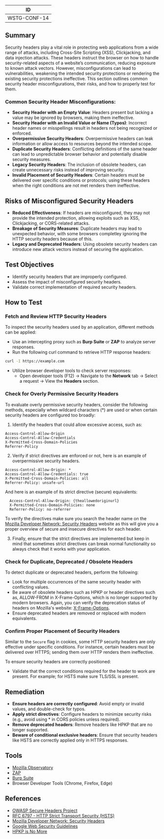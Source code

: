 |ID          |
|------------|
|WSTG-CONF-14|

## Summary

Security headers play a vital role in protecting web applications from a wide range of attacks, including Cross-Site Scripting (XSS), Clickjacking, and data injection attacks. These headers instruct the browser on how to handle security-related aspects of a website’s communication, reducing exposure to known attack vectors. However, misconfigurations can lead to vulnerabilities, weakening the intended security protections or rendering the existing security protections ineffective. This section outlines common security header misconfigurations, their risks, and how to properly test for them.

### Common Security Header Misconfigurations:
- **Security Header with an Empty Value**: Headers present but lacking a value may be ignored by browsers, making them ineffective.
- **Security Header with an Invalid Value or Name (Typos)**: Incorrect header names or misspellings result in headers not being recognized or enforced.
- **Overpermissive Security Headers**: Overpermissive headers can leak information or allow access to resources beyond the intended scope.
- **Duplicate Security Headers**: Conflicting definitions of the same header can lead to unpredictable browser behavior and potentially disable security measures.
- **Legacy Security Headers**: The inclusion of obsolete headers, can create unnecessary risks instead of improving security.
- **Invalid Placement of Security Headers**: Certain headers must be delivered over specific conditions or protocols; using these headers when the right conditions are not met renders them ineffective.

## Risks of Misconfigured Security Headers

- **Reduced Effectiveness**: If headers are misconfigured, they may not provide the intended protection, allowing exploits such as XSS, Clickjacking, or CORS-related attacks.
- **Breakage of Security Measures**: Duplicate headers may lead to unexpected behavior, with some browsers completley ignoring the HTTP security headers because of this.
- **Legacy and Deprecated Headers**: Using obsolete security headers can introduce new attack vectors instead of securing the application.

## Test Objectives

- Identify security headers that are improperly configured.
- Assess the impact of misconfigured security headers.
- Validate correct implementation of required security headers.

## How to Test

### Fetch and Review HTTP Security Headers

To inspect the security headers used by an application, different methods can be applied:

- Use an intercepting proxy such as **Burp Suite** or **ZAP** to analyze server responses.
- Run the following curl command to retrieve HTTP response headers:
  
```bash
curl -I https://example.com
```

- Utilize browser developer tools to check server responses:
  - Open developer tools (F12) → Navigate to the **Network** tab → Select a request → View the **Headers** section.

### Check for Overly Permissive Security Headers

To evaluate overly permissive security headers, consider the following methods, especially when wildcard characters (*) are used or when certain security headers are configured too broadly:

1. Identify the headers that could allow excessive access, such as:
  
```
Access-Control-Allow-Origin
Access-Control-Allow-Credentials
X-Permitted-Cross-Domain-Policies
Referrer-Policy
```

2. Verify if strict directives are enforced or not, here is an example of overpermissive security headers.

```
Access-Control-Allow-Origin: *
Access-Control-Allow-Credentials: true
X-Permitted-Cross-Domain-Policies: all
Referrer-Policy: unsafe-url
```

And here is an example of its strict directive (secure) equivalents:

```http
  Access-Control-Allow-Origin: {theallowedoriginurl}
  X-Permitted-Cross-Domain-Policies: none
  Referrer-Policy: no-referrer
```

To verify the directives make sure you search the header name on the  [Mozilla Developer Network: Security Headers](https://developer.mozilla.org/en-US/docs/Web/HTTP/Headers) website as this will give you a proper overview of secure and insecure directives for each header.

3. Finally, ensure that the strict directives are implemented but keep in mind that sometimes strict directives can break normal functionality so always check that it works with your application.

### Check for Duplicate, Deprecated / Obsolete Headers

To detect duplicate or deprecated headers, perform the following:

- Look for multiple occurrences of the same security header with conflicting values.
- Be aware of obsolete headers such as HPKP or header directives such as, ALLOW-FROM in X-Frame-Options, which is no longer supported by modern browsers. Again, you can verify the deprecation status of headers on Mozilla's website: [X-Frame-Options](https://developer.mozilla.org/en-US/docs/Web/HTTP/Headers/X-Frame-Options). 
- Ensure deprecated headers are removed or replaced with modern equivalents.

### Confirm Proper Placement of Security Headers 

Similar to the `Secure` flag in cookies, some HTTP security headers are only effective under specific conditions. For instance, certain headers must be delivered over HTTPS; sending them over HTTP renders them ineffective.

To ensure security headers are correctly positioned:

- Validate that the correct conditions required for the header to work are present. For example; for HSTS make sure TLS/SSL is present.

## Remediation

- **Ensure headers are correctly configured**: Avoid empty or invalid values, and double-check for typos.
- **Apply strict directives**: Configure headers to minimize security risks (e.g., avoid using * in CORS policies unless required).
- **Remove deprecated headers**: Remove headers like HPKP that are no longer supported.
- **Beware of conditional exclusive headers**: Ensure that security headers like HSTS are correctly applied only in HTTPS responses.

## Tools

- [Mozilla Observatory](https://observatory.mozilla.org/)
- [ZAP](https://www.zaproxy.org/)
- [Burp Suite](https://portswigger.net/burp)
- Browser Developer Tools (Chrome, Firefox, Edge)

## References

- [OWASP Secure Headers Project](https://owasp.org/www-project-secure-headers/)
- [RFC 6797 - HTTP Strict Transport Security (HSTS)](https://datatracker.ietf.org/doc/html/rfc6797)
- [Mozilla Developer Network: Security Headers](https://developer.mozilla.org/en-US/docs/Web/HTTP/Headers)
- [Google Web Security Guidelines](https://web.dev/security-headers/)
- [HPKP is No More](https://scotthelme.co.uk/hpkp-is-no-more/)
